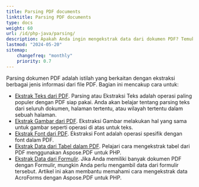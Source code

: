 ```yaml
---
title: Parsing PDF documents 
linktitle: Parsing PDF documents
type: docs
weight: 60
url: /id/php-java/parsing/
description: Apakah Anda ingin mengekstrak data dari dokumen PDF? Temukan berbagai metode ekstraksi data PDF dengan Aspose.PDF untuk PHP.
lastmod: "2024-05-20"
sitemap:
    changefreq: "monthly"
    priority: 0.7
---
```


Parsing dokumen PDF adalah istilah yang berkaitan dengan ekstraksi berbagai jenis informasi dari file PDF. Bagian ini mencakup cara untuk:

- [Ekstrak Teks dari PDF](/pdf/id/php-java/extract-text-from-pdf/). Parsing atau Ekstraksi Teks adalah operasi paling populer dengan PDF siap pakai. Anda akan belajar tentang parsing teks dari seluruh dokumen, halaman tertentu, atau wilayah tertentu dalam sebuah halaman.
- [Ekstrak Gambar dari PDF](/pdf/id/php-java/extract-images-from-the-pdf-file/). Ekstraksi Gambar melakukan hal yang sama untuk gambar seperti operasi di atas untuk teks.
- [Ekstrak Font dari PDF](/pdf/id/php-java/extract-fonts-from-pdf/). Ekstraksi Font adalah operasi spesifik dengan font dalam PDF.
- [Ekstrak Data dari Tabel dalam PDF](/pdf/id/php-java/extract-data-from-table-in-pdf/).
 Pelajari cara mengekstrak tabel dari PDF menggunakan Aspose.PDF untuk PHP.
- [Ekstrak Data dari Formulir](/pdf/id/php-java/extract-data-from-acroform/). Jika Anda memiliki banyak dokumen PDF dengan Formulir, mungkin Anda perlu mengambil data dari formulir tersebut. Artikel ini akan membantu memahami cara mengekstrak data AcroForms dengan Aspose.PDF untuk PHP.